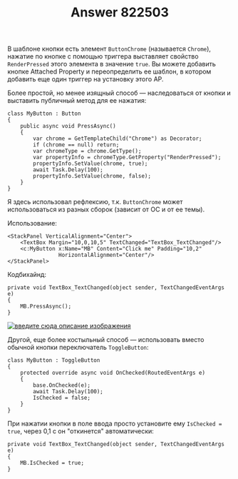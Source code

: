﻿---
title: "Answer 822503"
se.owner.user_id: 218063
se.owner.display_name: "Андрей NOP"
se.owner.link: "https://ru.stackoverflow.com/users/218063/%d0%90%d0%bd%d0%b4%d1%80%d0%b5%d0%b9-nop"
se.answer_id: 822503
se.question_id: 821933
se.post_type: answer
se.score: 2
se.is_accepted: False
---
<p>В шаблоне кнопки есть элемент <code>ButtonChrome</code> (называется <code>Chrome</code>), нажатие по кнопке с помощью триггера выставляет свойство <code>RenderPressed</code> этого элемента в значение <code>true</code>. Вы можете добавить кнопке Attached Property и переопределить ее шаблон, в котором добавить еще один триггер на установку этого AP.</p>

<p>Более простой, но менее изящный способ — наследоваться от кнопки и выставить публичный метод для ее нажатия:</p>

<pre><code>class MyButton : Button
{
    public async void PressAsync()
    {
        var chrome = GetTemplateChild("Chrome") as Decorator;
        if (chrome == null) return;
        var chromeType = chrome.GetType();
        var propertyInfo = chromeType.GetProperty("RenderPressed");
        propertyInfo.SetValue(chrome, true);
        await Task.Delay(100);
        propertyInfo.SetValue(chrome, false);
    }
}
</code></pre>

<p>Я здесь использовал рефлексию, т.к. <code>ButtonChrome</code> может использоваться из разных сборок (зависит от ОС и от ее темы).</p>

<p>Использование:</p>

<pre><code>&lt;StackPanel VerticalAlignment="Center"&gt;
    &lt;TextBox Margin="10,0,10,5" TextChanged="TextBox_TextChanged"/&gt;
    &lt;c:MyButton x:Name="MB" Content="Click me" Padding="10,2"
                HorizontalAlignment="Center"/&gt;
&lt;/StackPanel&gt;
</code></pre>

<p>Кодбихайнд:</p>

<pre><code>private void TextBox_TextChanged(object sender, TextChangedEventArgs e)
{
    MB.PressAsync();
}
</code></pre>

<p><a href="https://i.stack.imgur.com/ZTtdz.gif" rel="nofollow noreferrer"><img src="https://i.stack.imgur.com/ZTtdz.gif" alt="введите сюда описание изображения"></a></p>

<p>Другой, еще более костыльный способ — использовать вместо обычной кнопки переключатель <code>ToggleButton</code>:</p>

<pre><code>class MyButton : ToggleButton
{
    protected override async void OnChecked(RoutedEventArgs e)
    {
        base.OnChecked(e);
        await Task.Delay(100);
        IsChecked = false;
    }
}
</code></pre>

<p>При нажатии кнопки в поле ввода просто установите ему <code>IsChecked = true</code>, через 0,1 с он "откинется" автоматически:</p>

<pre><code>private void TextBox_TextChanged(object sender, TextChangedEventArgs e)
{
    MB.IsChecked = true;
}
</code></pre>

